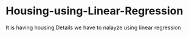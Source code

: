 # Housing-using-Linear-Regression
It is having housing Details we have to nalayze using linear regression
